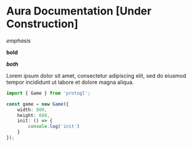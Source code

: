 # Aura Documentation [Under Construction]

*emphasis*

**bold**

***both***

Lorem ipsum dolor sit amet, consectetur adipiscing elit, sed do eiusmod tempor incididunt ut labore et dolore magna aliqua.

```typescript
import { Game } from 'protogl';

const game = new Game({
    width: 800,
    height: 600,
    init: () => {
        console.log('init')
    }
});
```
